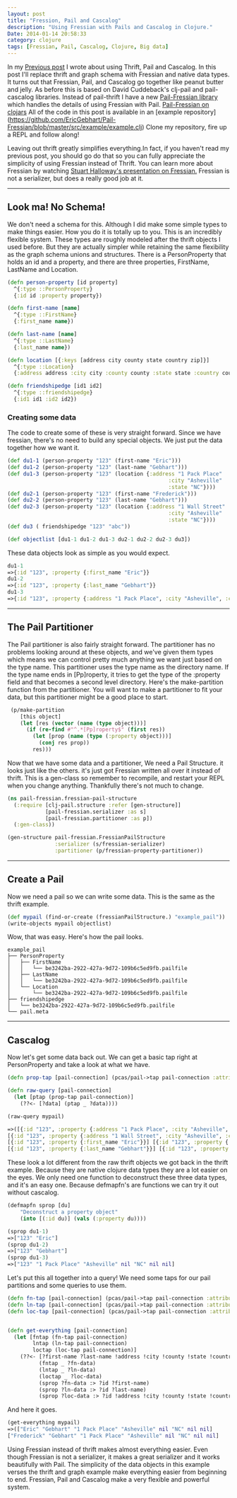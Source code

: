```yaml
---
layout: post
title: "Fression, Pail and Cascalog"
description: "Using Fressian with Pails and Cascalog in Clojure."
Date: 2014-01-14 20:58:33
category: clojure
tags: [Fressian, Pail, Cascalog, Clojure, Big data]
---
```

In my [Previous post](http://ericgebhart.com/thrift-pail-cascalog-and-clojure/) I wrote
about using Thrift, Pail and Cascalog. In this post I'll replace thrift
and graph schema with Fressian and native data types. It turns out that
Fressian, Pail, and Cascalog go together like peanut butter and jelly. As
before this is based on David Cuddeback's clj-pail and pail-cascalog
libraries. Instead of pail-thrift I have a new [Pail-Fressian library](http://GitHub.com/EricGebhart/Pail-Fressian)
which handles the details of using Fressian with Pail. 
[Pail-Fressian on clojars](https://clojars.org/pail-fressian) 
All of the code in this post is available in an [example repository]
(https://github.com/EricGebhart/Pail-Fressian/blob/master/src/example/example.clj)
Clone my repository, fire up a REPL and follow along!

Leaving out thrift greatly simplifies everything.In fact, if you haven't
read my previous post</a>, you should go do that so you can fully appreciate the simplicity
of using Fressian instead of Thrift. You can learn more about Fressian
by watching [Stuart Halloway's presentation on Fressian.](http://www.youtube.com/watch?v=JArZqMqsaB0)
Fressian is not a serializer, but does a really good job at it.

---

## Look ma! No Schema!

We don't need a schema for this. Although I did make some simple
types to make things easier. How you do it is totally up to you. This
is an incredibly flexible system. These types are roughly modeled
after the thrift objects I used before. But they are actually simpler
while retaining the same flexibility as the graph schema unions and
structures. There is a PersonProperty that holds an id and a property,
and there are three properties, FirstName, LastName and Location.

```clojure
(defn person-property [id property]
  ^{:type ::PersonProperty}
  {:id id :property property})

(defn first-name [name]
  ^{:type ::FirstName}
  {:first_name name})

(defn last-name [name]
  ^{:type ::LastName}
  {:last_name name})

(defn location [{:keys [address city county state country zip]}]
  ^{:type ::Location}
  {:address address :city city :county county :state state :country country :zip zip})

(defn friendshipedge [id1 id2]
  ^{:type ::friendshipedge}
  {:id1 id1 :id2 id2})
```

### Creating some data
The code to create some of these is very straight forward. Since we have
fressian, there's no need to build any special objects. We just put the
data together how we want it.

```clojure
(def du1-1 (person-property "123" (first-name "Eric")))
(def du1-2 (person-property "123" (last-name "Gebhart")))
(def du1-3 (person-property "123" (location {:address "1 Pack Place"
                                                   :city "Asheville"
                                                   :state "NC"})))
(def du2-1 (person-property "123" (first-name "Frederick")))
(def du2-2 (person-property "123" (last-name "Gebhart")))
(def du2-3 (person-property "123" (location {:address "1 Wall Street"
                                                   :city "Asheville"
                                                   :state "NC"})))
(def du3 ( friendshipedge "123" "abc"))

(def objectlist [du1-1 du1-2 du1-3 du2-1 du2-2 du2-3 du3])
```

These data objects look as simple as you would expect.
```clojure
du1-1
=>{:id "123", :property {:first_name "Eric"}}
du1-2
=>{:id "123", :property {:last_name "Gebhart"}}
du1-3
=>{:id "123", :property {:address "1 Pack Place", :city "Asheville", :county nil, :state "NC", :country nil, :zip nil}}
```

---

## The Pail Partitioner

The Pail partitioner is also fairly straight forward. The partitioner
has no problems looking around at these objects, and we've given them
types which means we can control pretty much anything we want just based
on the type name. This partitioner uses the type name as the directory
name. If the type name ends in [Pp]roperty, it tries to get the type of
the :property field and that becomes a second level directory. Here's
the make-partition function from the partitioner. You will want to make
a partitioner to fit your data, but this partitioner might be a good
place to start.

```clojure
 (p/make-partition
    [this object]
    (let [res (vector (name (type object)))]
      (if (re-find #"^.*[Pp]roperty$" (first res))
        (let [prop (name (type (:property object)))]
          (conj res prop))
        res)))
```

Now that we have some data and a partitioner, We need a Pail Structure. it
looks just like the others. it's just got Fressian written all over
it instead of thrift. This is a gen-class so remember to recompile,
and restart your REPL when you change anything. Thankfully there's not
much to change.

```clojure
(ns pail-fressian.fressian-pail-structure
  (:require [clj-pail.structure :refer [gen-structure]]
            [pail-fressian.serializer :as s]
            [pail-fressian.partitioner :as p])
  (:gen-class))

(gen-structure pail-fressian.FressianPailStructure
               :serializer (s/fressian-serializer)
               :partitioner (p/fressian-property-partitioner))
```


---

## Create a Pail

Now we need a pail so we can write some data. This is the same as the thrift example.

```clojure
(def mypail (find-or-create (fressianPailStructure.) "example_pail"))
(write-objects mypail objectlist)
```

Wow, that was easy. Here's how the pail looks.

```
example_pail
├── PersonProperty
│   ├── FirstName
│   │   └── be3242ba-2922-427a-9d72-109b6c5ed9fb.pailfile
│   ├── LastName
│   │   └── be3242ba-2922-427a-9d72-109b6c5ed9fb.pailfile
│   └── Location
│       └── be3242ba-2922-427a-9d72-109b6c5ed9fb.pailfile
├── friendshipedge
│   └── be3242ba-2922-427a-9d72-109b6c5ed9fb.pailfile
└── pail.meta
```

---

## Cascalog

Now let's get some data back out. We can get a basic tap right at PersonProperty and take a look at what we have.

```clojure
(defn prop-tap [pail-connection] (pcas/pail->tap pail-connection :attributes [["PersonProperty"]]))

(defn raw-query [pail-connection]
  (let [ptap (prop-tap pail-connection)]
    (??<- [?data] (ptap _ ?data))))

(raw-query mypail)

=>([{:id "123", :property {:address "1 Pack Place", :city "Asheville", :county nil, :state "NC", :country nil, :zip nil}}] 
[{:id "123", :property {:address "1 Wall Street", :city "Asheville", :county nil, :state "NC", :country nil, :zip nil}}] 
[{:id "123", :property {:first_name "Eric"}}] [{:id "123", :property {:first_name "Frederick"}}] 
[{:id "123", :property {:last_name "Gebhart"}}] [{:id "123", :property {:last_name "Gebhart"}}])
```

These look a lot different from the raw thrift objects we got back in
the thrift example. Because they are native clojure data types they are
a lot easier on the eyes.
We only need one function to deconstruct these three data types, and it's an easy one. Because defmapfn's are functions we can try it out without cascalog.

```clojure
(defmapfn sprop [du]
    "Deconstruct a property object"
    (into [(:id du)] (vals (:property du))))

(sprop du1-1)
=>["123" "Eric"]
(sprop du1-2)
=>["123" "Gebhart"]
(sprop du1-3)
=>["123" "1 Pack Place" "Asheville" nil "NC" nil nil]
```

Let's put this all together into a query! We need some taps for our pail partitions and some queries to use them. 

```clojure
(defn fn-tap [pail-connection] (pcas/pail->tap pail-connection :attributes [["PersonProperty" "FirstName"]]))
(defn ln-tap [pail-connection] (pcas/pail->tap pail-connection :attributes [["PersonProperty" "LastName"]]))
(defn loc-tap [pail-connection] (pcas/pail->tap pail-connection :attributes [["PersonProperty" "Location"]]))


(defn get-everything [pail-connection]
  (let [fntap (fn-tap pail-connection)
        lntap (ln-tap pail-connection)
        loctap (loc-tap pail-connection)]
    (??<- [?first-name ?last-name !address !city !county !state !country !zip]
          (fntap _ ?fn-data)
          (lntap _ ?ln-data)
          (loctap _ ?loc-data)
          (sprop ?fn-data :> ?id ?first-name)
          (sprop ?ln-data :> ?id ?last-name)
          (sprop ?loc-data :> ?id !address !city !county !state !country !zip))))

```


And here it goes.

```clojure
(get-everything mypail)
=>(["Eric" "Gebhart" "1 Pack Place" "Asheville" nil "NC" nil nil] 
["Frederick" "Gebhart" "1 Pack Place" "Asheville" nil "NC" nil nil]
```

Using Fressian instead of thrift makes almost everything easier. Even though Fressian is not a serializer, it makes a great serializer and it works beautifully with Pail. The simplicity
of the data objects in this example verses the thrift and graph example
make everything easier from beginning to end. Fressian, Pail and Cascalog
make a very flexible and powerful system.


